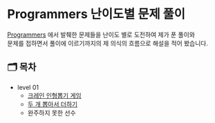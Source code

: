 # Programmers 난이도별 문제 풀이

[Programmers](https://programmers.co.kr/learn/challenges) 에서 발췌한 문제들을 난이도 별로 도전하여 제가 푼 풀이와  
문제를 접하면서 풀이에 이르기까지의 제 의식의 흐름으로 해설을 적어 봤습니다.

## 🗂 목차

- level 01
  - [크레인 인형뽑기 게임](https://github.com/Minsoo-web/js_algorithm/blob/master/programmers/level_1/%ED%81%AC%EB%A0%88%EC%9D%B8_%EC%9D%B8%ED%98%95%EB%BD%91%EA%B8%B0_%EA%B2%8C%EC%9E%84/description.md)
  - [두 개 뽑아서 더하기](https://github.com/Minsoo-web/js_algorithm/blob/master/programmers/level_1/두_개_뽑아서_더하기/description.md)
  - 완주하지 못한 선수
